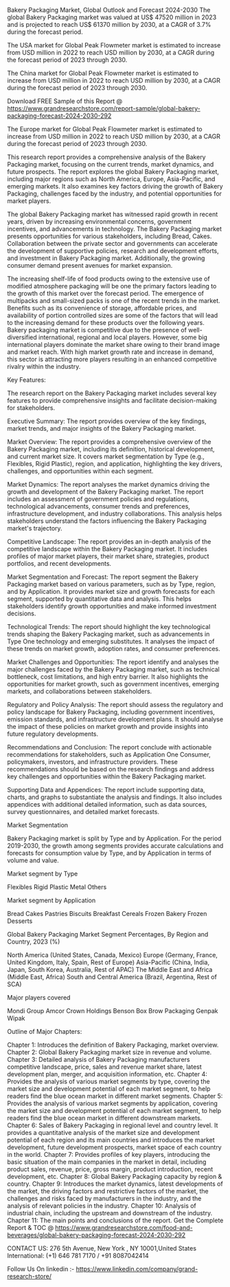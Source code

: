 Bakery Packaging Market, Global Outlook and Forecast 2024-2030
The global Bakery Packaging market was valued at US$ 47520 million in 2023 and is projected to reach US$ 61370 million by 2030, at a CAGR of 3.7% during the forecast period.

The USA market for Global Peak Flowmeter market is estimated to increase from USD million in 2022 to reach USD million by 2030, at a CAGR during the forecast period of 2023 through 2030.

The China market for Global Peak Flowmeter market is estimated to increase from USD million in 2022 to reach USD million by 2030, at a CAGR during the forecast period of 2023 through 2030.

Download FREE Sample of this Report @ https://www.grandresearchstore.com/report-sample/global-bakery-packaging-forecast-2024-2030-292

The Europe market for Global Peak Flowmeter market is estimated to increase from USD million in 2022 to reach USD million by 2030, at a CAGR during the forecast period of 2023 through 2030.

This research report provides a comprehensive analysis of the Bakery Packaging market, focusing on the current trends, market dynamics, and future prospects. The report explores the global Bakery Packaging market, including major regions such as North America, Europe, Asia-Pacific, and emerging markets. It also examines key factors driving the growth of Bakery Packaging, challenges faced by the industry, and potential opportunities for market players.

The global Bakery Packaging market has witnessed rapid growth in recent years, driven by increasing environmental concerns, government incentives, and advancements in technology. The Bakery Packaging market presents opportunities for various stakeholders, including Bread, Cakes. Collaboration between the private sector and governments can accelerate the development of supportive policies, research and development efforts, and investment in Bakery Packaging market. Additionally, the growing consumer demand present avenues for market expansion.

The increasing shelf-life of food products owing to the extensive use of modified atmosphere packaging will be one the primary factors leading to the growth of this market over the forecast period. The emergence of multipacks and small-sized packs is one of the recent trends in the market. Benefits such as its convenience of storage, affordable prices, and availability of portion controlled sizes are some of the factors that will lead to the increasing demand for these products over the following years. Bakery packaging market is competitive due to the presence of well-diversified international, regional and local players. However, some big international players dominate the market share owing to their brand image and market reach. With high market growth rate and increase in demand, this sector is attracting more players resulting in an enhanced competitive rivalry within the industry.

Key Features:

The research report on the Bakery Packaging market includes several key features to provide comprehensive insights and facilitate decision-making for stakeholders.

Executive Summary: The report provides overview of the key findings, market trends, and major insights of the Bakery Packaging market.

Market Overview: The report provides a comprehensive overview of the Bakery Packaging market, including its definition, historical development, and current market size. It covers market segmentation by Type (e.g., Flexibles, Rigid Plastic), region, and application, highlighting the key drivers, challenges, and opportunities within each segment.

Market Dynamics: The report analyses the market dynamics driving the growth and development of the Bakery Packaging market. The report includes an assessment of government policies and regulations, technological advancements, consumer trends and preferences, infrastructure development, and industry collaborations. This analysis helps stakeholders understand the factors influencing the Bakery Packaging market's trajectory.

Competitive Landscape: The report provides an in-depth analysis of the competitive landscape within the Bakery Packaging market. It includes profiles of major market players, their market share, strategies, product portfolios, and recent developments.

Market Segmentation and Forecast: The report segment the Bakery Packaging market based on various parameters, such as by Type, region, and by Application. It provides market size and growth forecasts for each segment, supported by quantitative data and analysis. This helps stakeholders identify growth opportunities and make informed investment decisions.

Technological Trends: The report should highlight the key technological trends shaping the Bakery Packaging market, such as advancements in Type One technology and emerging substitutes. It analyses the impact of these trends on market growth, adoption rates, and consumer preferences.

Market Challenges and Opportunities: The report identify and analyses the major challenges faced by the Bakery Packaging market, such as technical bottleneck, cost limitations, and high entry barrier. It also highlights the opportunities for market growth, such as government incentives, emerging markets, and collaborations between stakeholders.

Regulatory and Policy Analysis: The report should assess the regulatory and policy landscape for Bakery Packaging, including government incentives, emission standards, and infrastructure development plans. It should analyse the impact of these policies on market growth and provide insights into future regulatory developments.

Recommendations and Conclusion: The report conclude with actionable recommendations for stakeholders, such as Application One Consumer, policymakers, investors, and infrastructure providers. These recommendations should be based on the research findings and address key challenges and opportunities within the Bakery Packaging market.

Supporting Data and Appendices: The report include supporting data, charts, and graphs to substantiate the analysis and findings. It also includes appendices with additional detailed information, such as data sources, survey questionnaires, and detailed market forecasts.

Market Segmentation

Bakery Packaging market is split by Type and by Application. For the period 2019-2030, the growth among segments provides accurate calculations and forecasts for consumption value by Type, and by Application in terms of volume and value.

Market segment by Type

Flexibles
Rigid Plastic
Metal
Others

Market segment by Application

Bread
Cakes
Pastries
Biscuits
Breakfast Cereals
Frozen Bakery
Frozen Desserts

Global Bakery Packaging Market Segment Percentages, By Region and Country, 2023 (%)

North America (United States, Canada, Mexico)
Europe (Germany, France, United Kingdom, Italy, Spain, Rest of Europe)
Asia-Pacific (China, India, Japan, South Korea, Australia, Rest of APAC)
The Middle East and Africa (Middle East, Africa)
South and Central America (Brazil, Argentina, Rest of SCA)

Major players covered

Mondi Group
Amcor
Crown Holdings
Benson Box
Brow Packaging
Genpak
Wipak

Outline of Major Chapters:

Chapter 1: Introduces the definition of Bakery Packaging, market overview.
Chapter 2: Global Bakery Packaging market size in revenue and volume.
Chapter 3: Detailed analysis of Bakery Packaging manufacturers competitive landscape, price, sales and revenue market share, latest development plan, merger, and acquisition information, etc.
Chapter 4: Provides the analysis of various market segments by type, covering the market size and development potential of each market segment, to help readers find the blue ocean market in different market segments.
Chapter 5: Provides the analysis of various market segments by application, covering the market size and development potential of each market segment, to help readers find the blue ocean market in different downstream markets.
Chapter 6: Sales of Bakery Packaging in regional level and country level. It provides a quantitative analysis of the market size and development potential of each region and its main countries and introduces the market development, future development prospects, market space of each country in the world.
Chapter 7: Provides profiles of key players, introducing the basic situation of the main companies in the market in detail, including product sales, revenue, price, gross margin, product introduction, recent development, etc.
Chapter 8: Global Bakery Packaging capacity by region & country.
Chapter 9: Introduces the market dynamics, latest developments of the market, the driving factors and restrictive factors of the market, the challenges and risks faced by manufacturers in the industry, and the analysis of relevant policies in the industry.
Chapter 10: Analysis of industrial chain, including the upstream and downstream of the industry.
Chapter 11: The main points and conclusions of the report.
Get the Complete Report & TOC @ https://www.grandresearchstore.com/food-and-beverages/global-bakery-packaging-forecast-2024-2030-292

CONTACT US:
276 5th Avenue, New York , NY 10001,United States
International: (+1) 646 781 7170 / +91 8087042414

Follow Us On linkedin :- https://www.linkedin.com/company/grand-research-store/

